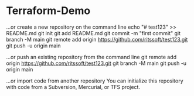 # Terraform-Demo

…or create a new repository on the command line
echo "# test123" >> README.md
git init
git add README.md
git commit -m "first commit"
git branch -M main
git remote add origin https://github.com/ritssoft/test123.git
git push -u origin main

…or push an existing repository from the command line
git remote add origin https://github.com/ritssoft/test123.git
git branch -M main
git push -u origin main


…or import code from another repository
You can initialize this repository with code from a Subversion, Mercurial, or TFS project.
